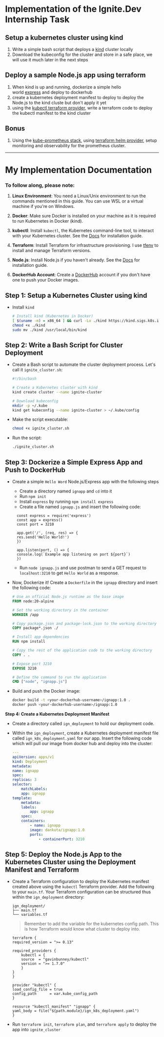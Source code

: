 # Implementation of the Ignite.Dev Internship Task

## Setup a kubernetes cluster using kind

1. Write a simple bash script that deploys a [kind](https://kind.sigs.k8s.io/docs/user/quick-start/) cluster locally
2. Download the kubeconfig for the cluster and store in a safe place, we will use it much later in the next steps

## Deploy a sample Node.js app using terraform

1. When kind is up and running, dockerize a simple hello world [express](https://expressjs.com/en/starter/hello-world.html) and deploy to dockerhub
2. create a kubernetes deployment manifest to deploy to deploy the Node.js to the kind cluste but don't apply it yet
3. using the [kubectl terraform provider](https://registry.terraform.io/providers/gavinbunney/kubectl/latest/docs), write a terraform code to deploy the kubectl manifest to the kind cluster

## Bonus

1. Using the [kube-prometheus stack](https://github.com/prometheus-community/helm-charts/blob/main/charts/kube-prometheus-stack/README.md), using [terraform helm provider](https://registry.terraform.io/providers/hashicorp/helm/latest/docs), setup monitoring and observability for the prometheus cluster.


--- 

# My Implementation Documentation

### To follow along, please note:

1. **Linux Environment**: You need a Linux/Unix environment to run the commands mentioned in this guide. You can use WSL or a virtual machine if you're on Windows.

2. **Docker**: Make sure Docker is installed on your machine as it is required to run Kubernetes in Docker (kind).

3. **kubectl**: Install `kubectl`, the Kubernetes command-line tool, to interact with your Kubernetes cluster. See the [Docs](https://kubernetes.io/docs/tasks/tools/) for installation guide.

4. **Terraform**: Install Terraform for infrastructure provisioning. I use [tfenv](https://github.com/tfutils/tfenv) to install and manage Terraform versions.

5. **Node.js**: Install Node.js if you haven't already. See the [Docs](https://nodejs.org/) for installation guide.

6. **DockerHub Account**: Create a [DockerHub](https://hub.docker.com) account if you don't have one to push your Docker images.

## Step 1: Setup a Kubernetes Cluster using kind
- Install `kind`
    ```bash
    # Install kind (Kubernetes in Docker)
    [ $(uname -m) = x86_64 ] && curl -Lo ./kind https://kind.sigs.k8s.io/dl/v0.20.0/kind-linux-amd64
    chmod +x ./kind
    sudo mv ./kind /usr/local/bin/kind
    ```

## Step 2: Write a Bash Script for Cluster Deployment

- Create a Bash script to automate the cluster deployment process. Let's call it `ignite_cluster.sh`:

    ```bash
    #!/bin/bash

    # Create a Kubernetes cluster with kind
    kind create cluster --name ignite-cluster

    # Download kubeconfig
    mkdir -p ~/.kube
    kind get kubeconfig --name ignite-cluster > ~/.kube/config
    ```

- Make the script executable:

    ```bash
    chmod +x ignite_cluster.sh
    ```

- Run the script:

    ```bash
    ./ignite_cluster.sh
    ```


## Step 3: Dockerize a Simple Express App and Push to DockerHub

- Create a simple `Hello Word` Node.js/Express app with the following steps
  - Create a directory named `ignapp` and `cd` into it
  - Run `npm init`
  - Install `express` by running `npm install express`
  - Create a file named `ignapp.js` and insert the following code:
  ```
    const express = require('express')
    const app = express()
    const port = 3210

    app.get('/', (req, res) => {
    res.send('Hello World!')
    })

    app.listen(port, () => {
    console.log(`Example app listening on port ${port}`)
    })
  ```
  - Run `node ignapp.js` and use postman to send a GET request to `localhost:3210` to get `Hello World` as a response.

- Now, Dockerize it! Create a `Dockerfile` in the `ignapp` directory and insert the following code:

    ```Dockerfile
    # Use an official Node.js runtime as the base image
    FROM node:20-alpine

    # Set the working directory in the container
    WORKDIR /app

    # Copy package.json and package-lock.json to the working directory
    COPY package*.json ./

    # Install app dependencies
    RUN npm install

    # Copy the rest of the application code to the working directory
    COPY . .

    # Expose port 3210
    EXPOSE 3210

    # Define the command to run the application
    CMD ["node", "ignapp.js"]
    ```

- Build and push the Docker image:

    ```bash
    docker build -t <your-dockerhub-username>/ignapp:1.0 .
    docker push <your-dockerhub-username>/ignapp:1.0
    ```

**Step 4: Create a Kubernetes Deployment Manifest**

- Create a directory called `ign_deployment` to hold our deployment code.
- Within the `ign_deployment`, create a Kubernetes deployment manifest file called `ign_k8s_deployment.yaml` for our app. Insert the following code which will pull our image from docker hub and deploy into the cluster:

    ```yaml
    ---
    apiVersion: apps/v1
    kind: Deployment
    metadata:
    name: ignapp
    spec:
    replicas: 3
    selector:
        matchLabels:
        app: ignapp
    template:
        metadata:
        labels:
            app: ignapp
        spec:
        containers:
            - name: ignapp
            image: dankuta/ignapp:1.0
            ports:
                - containerPort: 3210
    ```

## Step 5: Deploy the Node.js App to the Kubernetes Cluster using the Deployment Manifest and Terraform

- Create a Terraform configuration to deploy the Kubernetes manifest created above using the `kubectl` Terraform provider. Add the following to your `main.tf`. Your Terraform configuration can be structured thus within the `ign_deployment` directory:
    ```
    ign_deployment/
    ├── main.tf
    └── variables.tf
    ```
    > Remember to add the variable for the kubernetes config path. This is how Terraform would know what cluster to deploy into.

    ```hcl
    terraform {
    required_version = ">= 0.13"

    required_providers {
        kubectl = {
        source  = "gavinbunney/kubectl"
        version = ">= 1.7.0"
        }
    }
    }

    provider "kubectl" {
    load_config_file = true
    config_path      = var.kube_config_path
    }

    resource "kubectl_manifest" "ignapp" {
    yaml_body = file("${path.module}/ign_k8s_deployment.yaml")
    }
    ```
- Run `terraform init`, `terraform plan`, and `terraform apply` to deploy the app into `ignite_cluster`